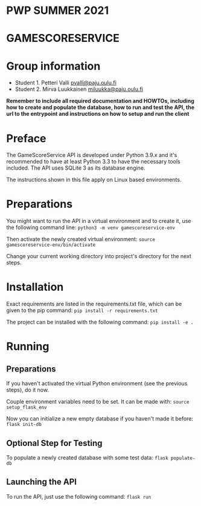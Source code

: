 # PWP SUMMER 2021
# GAMESCORESERVICE
# Group information
* Student 1. Petteri Valli pvalli@paju.oulu.fi
* Student 2. Mirva Luukkainen miluukka@paju.oulu.fi

__Remember to include all required documentation and HOWTOs, including how to create and populate the database, how to run and test the API, the url to the entrypoint and instructions on how to setup and run the client__


# Preface

The GameScoreService API is developed under Python 3.9.x and it's recommended to have at least Python 3.3 to have the necessary tools included. The API uses SQLite 3 as its database engine.

The instructions shown in this file apply on Linux based environments.


# Preparations

You might want to run the API in a virtual environment and to create it, use the following command line:
```python3 -m venv gamescoreservice-env```

Then activate the newly created virtual environment:
```source gamescoreservice-env/bin/activate```

Change your current working directory into project's directory for the next steps.


# Installation

Exact requirements are listed in the requirements.txt file, which can be given to the pip command:
```pip install -r requirements.txt```

The project can be installed with the following command:
```pip install -e .```


# Running

## Preparations

If you haven't activated the virtual Python environment (see the previous steps), do it now.

Couple environment variables need to be set. It can be made with:
```source setup_flask_env```

Now you can initialize a new empty database if you haven't made it before:
```flask init-db```


## Optional Step for Testing

To populate a newly created database with some test data:
```flask populate-db```


## Launching the API

To run the API, just use the following command:
```flask run```
